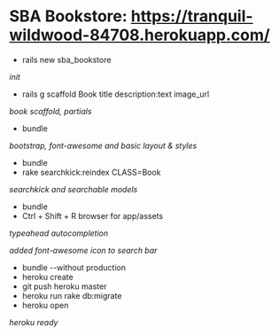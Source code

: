 # SBA Bookstore: https://tranquil-wildwood-84708.herokuapp.com/

- rails new sba_bookstore

*init*

- rails g scaffold Book title description:text image_url

*book scaffold, partials*

- bundle

*bootstrap, font-awesome and basic layout & styles*

- bundle
- rake searchkick:reindex CLASS=Book

*searchkick and searchable models*

- bundle
- Ctrl + Shift + R browser for app/assets

*typeahead autocompletion*

*added font-awesome icon to search bar*

- bundle --without production
- heroku create
- git push heroku master
- heroku run rake db:migrate
- heroku open

*heroku ready*
